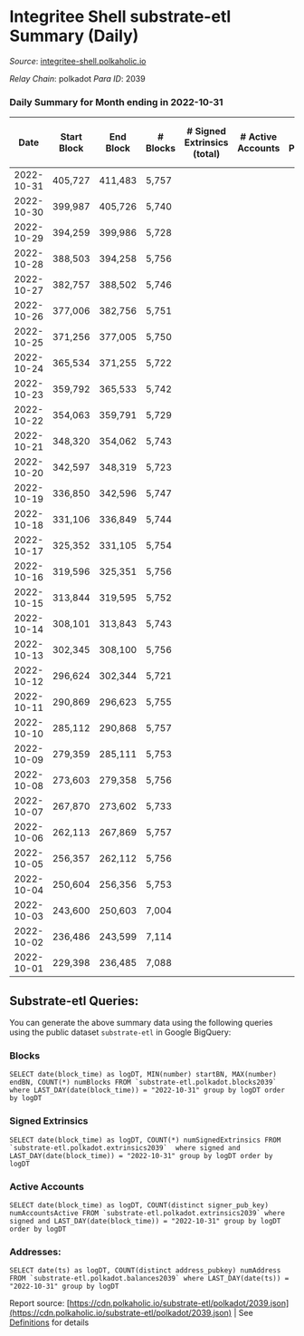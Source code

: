 # Integritee Shell substrate-etl Summary (Daily)

_Source_: [integritee-shell.polkaholic.io](https://integritee-shell.polkaholic.io)

*Relay Chain*: polkadot
*Para ID*: 2039



### Daily Summary for Month ending in 2022-10-31


| Date | Start Block | End Block | # Blocks | # Signed Extrinsics (total) | # Active Accounts | # Passive | # New | # Addresses with Balances | # Events | # Transfers | # XCM Transfers In | # XCM Transfers Out |
| ---- | ----------- | --------- | -------- | --------------------------- | ----------------- | --------- | ----- | ------------------------- | -------- | ----------- | ------------------ | ------------------- |
| 2022-10-31 | 405,727 | 411,483 | 5,757  |  |  |  |  | 1 | 11,514 |   |   |   |
| 2022-10-30 | 399,987 | 405,726 | 5,740  |  |  |  |  | 1 | 11,480 |   |   |   |
| 2022-10-29 | 394,259 | 399,986 | 5,728  |  |  |  |  | 1 | 11,456 |   |   |   |
| 2022-10-28 | 388,503 | 394,258 | 5,756  |  |  |  |  |  | 11,512 |   |   |   |
| 2022-10-27 | 382,757 | 388,502 | 5,746  |  |  |  |  |  | 11,492 |   |   |   |
| 2022-10-26 | 377,006 | 382,756 | 5,751  |  |  |  |  | 1 | 11,502 |   |   |   |
| 2022-10-25 | 371,256 | 377,005 | 5,750  |  |  |  |  | 1 | 11,500 |   |   |   |
| 2022-10-24 | 365,534 | 371,255 | 5,722  |  |  |  |  |  | 11,444 |   |   |   |
| 2022-10-23 | 359,792 | 365,533 | 5,742  |  |  |  |  |  | 11,484 |   |   |   |
| 2022-10-22 | 354,063 | 359,791 | 5,729  |  |  |  |  |  | 11,458 |   |   |   |
| 2022-10-21 | 348,320 | 354,062 | 5,743  |  |  |  |  |  | 11,486 |   |   |   |
| 2022-10-20 | 342,597 | 348,319 | 5,723  |  |  |  |  |  | 11,446 |   |   |   |
| 2022-10-19 | 336,850 | 342,596 | 5,747  |  |  |  |  |  | 11,494 |   |   |   |
| 2022-10-18 | 331,106 | 336,849 | 5,744  |  |  |  |  |  | 11,488 |   |   |   |
| 2022-10-17 | 325,352 | 331,105 | 5,754  |  |  |  |  |  | 11,508 |   |   |   |
| 2022-10-16 | 319,596 | 325,351 | 5,756  |  |  |  |  |  | 11,512 |   |   |   |
| 2022-10-15 | 313,844 | 319,595 | 5,752  |  |  |  |  |  | 11,504 |   |   |   |
| 2022-10-14 | 308,101 | 313,843 | 5,743  |  |  |  |  |  | 11,486 |   |   |   |
| 2022-10-13 | 302,345 | 308,100 | 5,756  |  |  |  |  |  | 11,512 |   |   |   |
| 2022-10-12 | 296,624 | 302,344 | 5,721  |  |  |  |  |  | 11,442 |   |   |   |
| 2022-10-11 | 290,869 | 296,623 | 5,755  |  |  |  |  |  | 11,510 |   |   |   |
| 2022-10-10 | 285,112 | 290,868 | 5,757  |  |  |  |  |  | 11,514 |   |   |   |
| 2022-10-09 | 279,359 | 285,111 | 5,753  |  |  |  |  |  | 11,506 |   |   |   |
| 2022-10-08 | 273,603 | 279,358 | 5,756  |  |  |  |  |  | 11,512 |   |   |   |
| 2022-10-07 | 267,870 | 273,602 | 5,733  |  |  |  |  |  | 11,466 |   |   |   |
| 2022-10-06 | 262,113 | 267,869 | 5,757  |  |  |  |  |  | 11,514 |   |   |   |
| 2022-10-05 | 256,357 | 262,112 | 5,756  |  |  |  |  |  | 11,512 |   |   |   |
| 2022-10-04 | 250,604 | 256,356 | 5,753  |  |  |  |  |  | 11,506 |   |   |   |
| 2022-10-03 | 243,600 | 250,603 | 7,004  |  |  |  |  |  | 14,008 |   |   |   |
| 2022-10-02 | 236,486 | 243,599 | 7,114  |  |  |  |  |  | 14,228 |   |   |   |
| 2022-10-01 | 229,398 | 236,485 | 7,088  |  |  |  |  |  | 14,176 |   |   |   |

## Substrate-etl Queries:
You can generate the above summary data using the following queries using the public dataset `substrate-etl` in Google BigQuery:


### Blocks
```
SELECT date(block_time) as logDT, MIN(number) startBN, MAX(number) endBN, COUNT(*) numBlocks FROM `substrate-etl.polkadot.blocks2039`  where LAST_DAY(date(block_time)) = "2022-10-31" group by logDT order by logDT
```


### Signed Extrinsics
```
SELECT date(block_time) as logDT, COUNT(*) numSignedExtrinsics FROM `substrate-etl.polkadot.extrinsics2039`  where signed and LAST_DAY(date(block_time)) = "2022-10-31" group by logDT order by logDT
```


### Active Accounts
```
SELECT date(block_time) as logDT, COUNT(distinct signer_pub_key) numAccountsActive FROM `substrate-etl.polkadot.extrinsics2039` where signed and LAST_DAY(date(block_time)) = "2022-10-31" group by logDT order by logDT
```


### Addresses:
```
SELECT date(ts) as logDT, COUNT(distinct address_pubkey) numAddress FROM `substrate-etl.polkadot.balances2039` where LAST_DAY(date(ts)) = "2022-10-31" group by logDT
```



Report source: [https://cdn.polkaholic.io/substrate-etl/polkadot/2039.json](https://cdn.polkaholic.io/substrate-etl/polkadot/2039.json) | See [Definitions](/DEFINITIONS.md) for details
